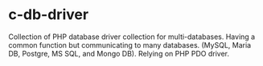# c-db-driver
 Collection of PHP database driver collection for multi-databases. Having a common function but communicating to many databases. (MySQL, Maria DB, Postgre, MS SQL, and Mongo DB). Relying on PHP PDO driver.
